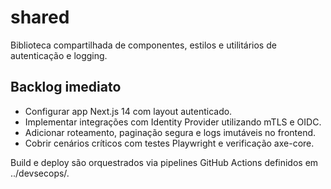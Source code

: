 # shared

Biblioteca compartilhada de componentes, estilos e utilitários de autenticação e logging.

## Backlog imediato

- Configurar app Next.js 14 com layout autenticado.
- Implementar integrações com Identity Provider utilizando mTLS e OIDC.
- Adicionar roteamento, paginação segura e logs imutáveis no frontend.
- Cobrir cenários críticos com testes Playwright e verificação axe-core.

Build e deploy são orquestrados via pipelines GitHub Actions definidos em ../devsecops/.

